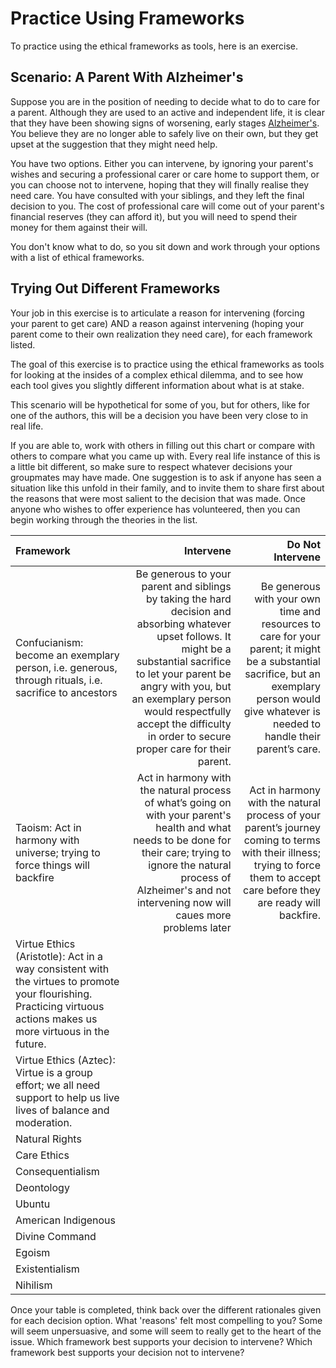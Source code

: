 # Practice Using Frameworks

To practice using the ethical frameworks as tools, here is an exercise.

## Scenario: A Parent With Alzheimer's
Suppose you are in the position of needing to decide what to do to care for a parent. Although they are used to an active and independent life, it is clear that they have been showing signs of worsening, early stages [Alzheimer's](https://www.nia.nih.gov/health/alzheimers-disease-fact-sheet). You believe they are no longer able to safely live on their own, but they get upset at the suggestion that they might need help.

You have two options. Either you can intervene, by ignoring your parent's wishes and securing a professional carer or care home to support them, or you can choose not to intervene, hoping that they will finally realise they need care. You have consulted with your siblings, and they left the final decision to you. The cost of professional care will come out of your parent's financial reserves (they can afford it), but you will need to spend their money for them against their will.

You don't know what to do, so you sit down and work through your options with a list of ethical frameworks.

## Trying Out Different Frameworks

Your job in this exercise is to articulate a reason for intervening (forcing your parent to get care) AND a reason against intervening (hoping your parent come to their own realization they need care), for each framework listed.

The goal of this exercise is to practice using the ethical frameworks as tools for looking at the insides of a complex ethical dilemma, and to see how each tool gives you slightly different information about what is at stake.

This scenario will be hypothetical for some of you, but for others, like for one of the authors, this will be a decision you have been very close to in real life.

If you are able to, work with others in filling out this chart or compare with others to compare what you came up with. Every real life instance of this is a little bit different, so make sure to respect whatever decisions your groupmates may have made. One suggestion is to ask if anyone has seen a situation like this unfold in their family, and to invite them to share first about the reasons that were most salient to the decision that was made. Once anyone who wishes to offer experience has volunteered, then you can begin working through the theories in the list.


| Framework    | Intervene    | Do Not Intervene    |
| :--- | ---: | ---: |
| Confucianism: become an exemplary person, i.e. generous, through rituals, i.e. sacrifice to ancestors    | Be generous to your parent and siblings by taking the hard decision and absorbing whatever upset follows. It might be a substantial sacrifice to let your parent be angry with you, but an exemplary person would respectfully accept the difficulty in order to secure proper care for their parent.    | Be generous with your own time and resources to care for your parent; it might be a substantial sacrifice, but an exemplary person would give whatever is needed to handle their parent’s care.    |
| Taoism: Act in harmony with universe; trying to force things will backfire    |Act in harmony with the natural process of what’s going on with your parent's health and what needs to be done for their care; trying to ignore the natural process of Alzheimer's and not intervening now will caues more problems later   |Act in harmony with the natural process of your parent’s journey coming to terms with their illness; trying to force them to accept care before they are ready will backfire.     |
| Virtue Ethics (Aristotle): Act in a way consistent with the virtues to promote your flourishing. Practicing virtuous actions makes us more virtuous in the future.    |     |     |
| Virtue Ethics (Aztec): Virtue is a group effort; we all need support to help us live lives of balance and moderation.    |     |     |
| Natural Rights    |     |     |
| Care Ethics    |     |     |
| Consequentialism    |     |     |
| Deontology    |     |     |
| Ubuntu    |     |     |
| American Indigenous    |     |     |
| Divine Command    |     |     |
| Egoism    |     |     |
| Existentialism    |     |     |
| Nihilism    |     |     |

Once your table is completed, think back over the different rationales given for each decision option. What 'reasons' felt most compelling to you? Some will seem unpersuasive, and some will seem to really get to the heart of the issue. Which framework best supports your decision to intervene? Which framework best supports your decision not to intervene?
